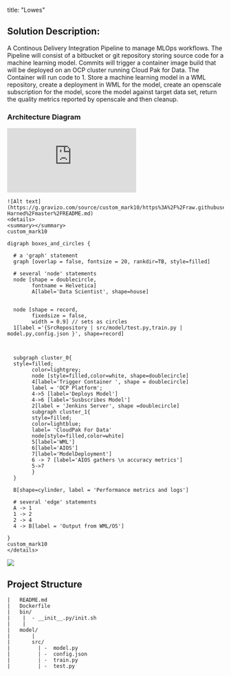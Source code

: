
title: "Lowes"

## Solution Description:

A Continous Delivery Integration Pipeline to manage MLOps workflows. The Pipeline will consist of a bitbucket or git repository storing source code for a machine learning model. Commits will trigger a container image build that will be deployed on an OCP cluster running Cloud Pak for Data. The Container will run code to 1. Store a machine learning model in a WML repository, create a deployment in WML for the model, create an openscale subscription for the model, score the model against target data set, return the quality metrics reported by openscale and then cleanup. 

### Architecture Diagram
![Alt text](https://g.gravizo.com/source/custom_mark10/https%3A%2F%2Fraw.githubusercontent.com%2FPatrick-Harned%2Fmaster%2FREADME.md)

```
![Alt text](https://g.gravizo.com/source/custom_mark10/https%3A%2F%2Fraw.githubusercontent.com%2FPatrick-Harned%2Fmaster%2FREADME.md)
<details> 
<summary></summary>
custom_mark10

digraph boxes_and_circles {

  # a 'graph' statement
  graph [overlap = false, fontsize = 20, rankdir=TB, style=filled]

  # several 'node' statements
  node [shape = doublecircle,
        fontname = Helvetica]
        A[label='Data Scientist', shape=house]


  node [shape = record,
        fixedsize = false,
        width = 0.9] // sets as circles
  1[label ='{SrcRepository | src/model/test.py,train.py | model.py,config.json }', shape=record]
  

  
  subgraph cluster_0{
  style=filled;
		color=lightgrey;
		node [style=filled,color=white, shape=doublecircle]
		4[label='Trigger Container ', shape = doublecircle]
		label = 'OCP Platform';
		4->5 [label='Deploys Model']
		4->6 [label='Susbscribes Model']
		2[label = 'Jenkins Server', shape =doublecircle]
		subgraph cluster_1{
		style=filled;
		color=lightblue;
		label= 'CloudPak For Data'
		node[style=filled,color=white]
		5[label='WML']
		6[label='AIOS']
		7[label='ModelDeployment']
		6 -> 7 [label='AIOS gathers \n accuracy metrics']
		5->7
		}
  }
  
  B[shape=cylinder, label = 'Performance metrics and logs']

  # several 'edge' statements
  A -> 1
  1 -> 2
  2 -> 4 
  4 -> B[label = 'Output from WML/OS']
  
}
custom_mark10
</details>
```

<img src='https://g.gravizo.com/svg?
 digraph G {
   main -> parse -> execute;
   main -> init;
   main -> cleanup;
   execute -> make_string;
   execute -> printf
   init -> make_string;
   main -> printf;
   execute -> compare;
 }
'/>
## Project Structure

```project
|   README.md
|   Dockerfile
|   bin/
|    |  - __init__.py/init.sh 
|    |
|   model/
|       |
|       src/
|         | -  model.py
|         | -  config.json
|         | -  train.py
|         | -  test.py
```
